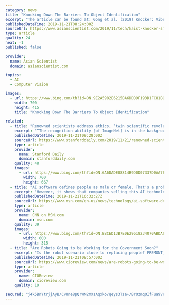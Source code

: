 ```yaml
---
category: news
title: "Knocking Down The Barriers To Object Identification"
excerpt: "The article can be found at: Gong et al. (2019) Knocker: Vibroacoustic-based Object Recognition with Smartphones. Source: Korea Advanced Institute of Science and Technology. Disclaimer: This article does not necessarily reflect the views of AsianScientist or its staff."
publishedDateTime: 2019-11-21T08:24:00Z
sourceUrl: https://www.asianscientist.com/2019/11/tech/kaist-knocker-smartphone-sensor-object-identification/
type: article
quality: 24
heat: -1
published: false

provider:
  name: Asian Scientist
  domain: asianscientist.com

topics:
  - AI
  - Computer Vision

images:
  - url: https://www.bing.com/th?id=ON.9E2A5982E6215BA6DDD9F193D1FC81B9
    width: 700
    height: 415
    title: "Knocking Down The Barriers To Object Identification"

related:
  - title: "Renowned scientists address ethics, ‘twin scientific revolutions’ of AI and CRISPR"
    excerpt: "“The recognition ability [of ImageNet] is in the background of Google searches when you use Facebook or when you communicate with your phone; it’s always present,” Altman said, adding that recent developments in AI have caused the field to become a “breeding ground of questions surrounding ethics. When asked if it was obvious that the ..."
    publishedDateTime: 2019-11-21T09:28:00Z
    sourceUrl: https://www.stanforddaily.com/2019/11/21/renowned-scientists-address-ethics-twin-scientific-revolutions-of-ai-and-crispr/
    type: article
    provider:
      name: Stanford Daily
      domain: stanforddaily.com
    quality: 48
    images:
      - url: https://www.bing.com/th?id=ON.6A6DADE08814B9D0D07337D0AA7FE740
        width: 700
        height: 667
  - title: "AI software defines people as male or female. That's a problem"
    excerpt: "However, it shows that companies selling this AI technology can't control its deployment once it's in the hands of customers. (Woo is listed, along with a testimonial from Menon, on an Amazon Rekognition Customers page.) \"That's in a way proving the point that there's no way to really ensure your client is using this in an ethical way or a way ..."
    publishedDateTime: 2019-11-21T16:32:27Z
    sourceUrl: https://www.msn.com/en-us/news/technology/ai-software-defines-people-as-male-or-female-thats-a-problem/ar-BBX7dxv
    type: article
    provider:
      name: CNN on MSN.com
      domain: msn.com
    quality: 39
    images:
      - url: https://www.bing.com/th?id=ON.BBCED13B7E0E29618234070ABDA677A7
        width: 600
        height: 315
  - title: "Are Robots Going to be Working for the Government Soon?"
    excerpt: "Is the robot scenario close to replacing people? FREMONT, CA: Many well-known scientists like Elon Musk and late Stephen Hawking said that ultimately artificial intelligence and robotic bodies would result at the end of the planet or the end of human ..."
    publishedDateTime: 2019-11-21T08:57:00Z
    sourceUrl: https://www.cioreview.com/news/are-robots-going-to-be-working-for-the-government-soon-nid-30726-cid-37.html
    type: article
    provider:
      name: CIOReview
      domain: cioreview.com
    quality: 19

secured: "j4k5BnYtrjjAyB/CvUne8pQrWN2mXsAqxko/qeys3Tza+/BrOzmqOIfFua9VeY9eK4nR4Wd5InXLYC0bDzLYxgLSK7eXKyUrXmaznyTaLpZLbzxtzK40uUXEJdU5Fvp6g7KR48zlJohpFkaBDG6GWl1V7kzAkrRk+KPdHk/zKYxG4j5p03PTSqtNEK/+QkTSGLh9CBRPwLM4PBZOLKe3rcEpQy8H1WLktQagukjT55RTLzOY9c3N+hhJKXi0a8MavtVMwYlBRHPNmV8o+eMoqw==;hgrqJm5u3315fclj4isCHQ=="
---
```


